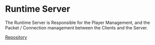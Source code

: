# Runtime Server

The Runtime Server is Responsible for the Player Management, and the Packet / Connection management between the Clients and the Server.

[Repository](https://github.com/CraftUniverse/CraftEngine-Runtime-Go)
